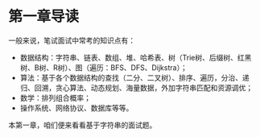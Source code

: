 # 第一章导读

一般来说，笔试面试中常考的知识点有：

 - 数据结构：字符串、链表、数组、堆、哈希表、树（Trie树、后缀树、红黑树、B树、R树）、图（遍历：BFS、DFS、Dijkstra）；
 - 算法：基于各个数据结构的查找（二分、二叉树）、排序、遍历，分治、递归、回溯，贪心算法、动态规划、海量数据，外加字符串匹配和资源调优；
 - 数学：排列组合概率；
 - 操作系统、网络协议、数据库等等。

本第一章，咱们便来看看基于字符串的面试题。
